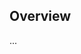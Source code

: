 <!-- Note: Please must use one of our issue templates to file an issue! 🛑 -->
<!-- 👉 https://github.com/chepetime/learnerr/issues/new/choose 👈 -->
<!-- **Issues that should have been filed with a template will be closed without action, and we will ask you to use a template.** -->

<!-- This blank issue template is only for issues that don't fit any of the templates. -->

## Overview

...
